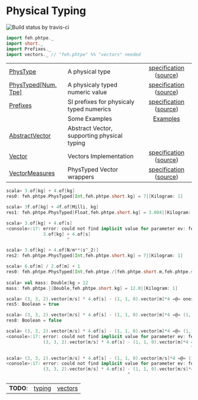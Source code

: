 Physical Typing
=====

![Build status by travis-ci](https://travis-ci.org/fehu/phtpe.svg)

```scala
import feh.phtpe._
import short._
import Prefixes._
import vectors._ // "feh.phtpe" %% "vectors" needed
```

|   |   |   |
|:--|:--|:-:|
|[PhysType](phtpe/src/main/scala/feh/phtpe/PhysType.scala)|A physical type|[specification](phtpe/test-reports/feh.phtpe.PhysTypeSpec.md) ([source](phtpe/src/test/scala/feh/phtpe/PhysTypeSpec.scala))|
|[PhysTyped[Num, Tpe]](phtpe/src/main/scala/feh/phtpe/PhysTyped.scala)|A physicaly typed numeric value|[specification](phtpe/test-reports/feh.phtpe.PhysTypedSpec.md) ([source](phtpe/src/test/scala/feh/phtpe/PhysTypedSpec.scala))|
|[Prefixes](phtpe/src/main/scala/feh/phtpe/Prefixes.scala)|SI prefixes for physicaly typed numerics|[specification](phtpe/test-reports/feh.phtpe.PhysTypedPrefixSpec.md) ([source](phtpe/src/test/scala/feh/phtpe/PhysTypedPrefixSpec.scala))|
| | Some Examples | [Examples](phtpe/test-reports/feh.phtpe.MiscExamples.md) |
|[AbstractVector](phtpe/src/main/scala/feh/phtpe/AbstractVector.scala)| Abstract Vector, supporting physical typing | |
|[Vector](vectors/src/main/scala/feh/phtpe/vectors/Vector.scala)| Vectors Implementation | [specification](vectors/test-reports/feh.phtpe.vectors.VectorsSpec.md) ([source](vectors/src/test/scala/feh/phtpe/vectors/VectorsSpec.scala))|
|[VectorMeasures](vectors/src/main/scala/feh/phtpe/vectors/VectorMeasures.scala)| PhysTyped Vector wrappers | [specification](vectors/test-reports/feh.phtpe.vectors.VectorMeasuresSpec.md) ([source](vectors/src/test/scala/feh/phtpe/vectors/VectorMeasuresSpec.scala))| 


```scala
scala> 3.of[kg] + 4.of[kg]
res0: feh.phtpe.PhysTyped[Int,feh.phtpe.short.kg] = 7|[Kilogram: 1]

scala> 3f.of[kg] + 4f.of[Milli, kg]
res1: feh.phtpe.PhysTyped[Float,feh.phtpe.short.kg] = 3.004|[Kilogram: 1]

scala> 3.of[kg] + 4.of[s]
<console>:17: error: could not find implicit value for parameter ev: feh.phtpe.PhysTypeEqualEvidence[feh.phtpe.short.kg,feh.phtpe.short.s]
              3.of[kg] + 4.of[s]
                       ^

scala> 3.of[kg] + 4.of[N/m**(s^_2)]
res2: feh.phtpe.PhysTyped[Int,feh.phtpe.short.kg] = 7|[Kilogram: 1]

scala> 6.of[m] / 2.of[m] + 1
res0: feh.phtpe.PhysTyped[Int,feh.phtpe./[feh.phtpe.short.m,feh.phtpe.short.m]] = 4|[Neutral: 0]
              
scala> val mass: Double|kg = 12
mass: feh.phtpe.|[Double,feh.phtpe.short.kg] = 12.0|[Kilogram: 1]

scala> (3, 3, 2).vector[m/s] * 4.of[s] - (1, 1, 0).vector[m]*4 =@= ones[Int, _3].of[m]*8
res5: Boolean = true

scala> (3, 3, 2).vector[m/s] * 4.of[s] - (1, 1, 0).vector[m]*4 =@= (1, 2, 3).vector[m]
res8: Boolean = false

scala> (3, 3, 2).vector[m/s] * 4.of[s] - (1, 1, 0).vector[m]*4 =@= (1, 2, 3).vector[kg]
<console>:17: error: could not find implicit value for parameter ev: feh.phtpe.PhysTypeEqualEvidence[feh.phtpe.**[feh.phtpe./[feh.phtpe.short.m,feh.phtpe.short.s],feh.phtpe.short.s],feh.phtpe.short.kg]
              (3, 3, 2).vector[m/s] * 4.of[s] - (1, 1, 0).vector[m]*4 =@= (1, 2, 3).vector[kg]
                                                                      ^              

scala> (3, 3, 2).vector[m/s] * 4.of[s] - (1, 1, 0).vector[m/s]*4 =@= (1, 2, 3).vector[m/s]
<console>:17: error: could not find implicit value for parameter ev: feh.phtpe.PhysTypeEqualEvidence[feh.phtpe.**[feh.phtpe./[feh.phtpe.short.m,feh.phtpe.short.s],feh.phtpe.short.s],feh.phtpe./[feh.phtpe.short.m,feh.phtpe.short.s]]
              (3, 3, 2).vector[m/s] * 4.of[s] - (1, 1, 0).vector[m/s]*4 =@= (1, 2, 3).vector[m/s]
                                              ^              

```

|   |   |   |
|:--|:-:|:-:|
|**TODO**:| [typing](phtpe/TODO.md) | [vectors](vectors/TODO.md) |
